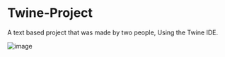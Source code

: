 # Twine-Project
A text based project that was made by two people, Using the Twine IDE.

![image](https://user-images.githubusercontent.com/89112285/138919632-61655408-d711-4ae2-9f42-e4eba9707afe.png)
